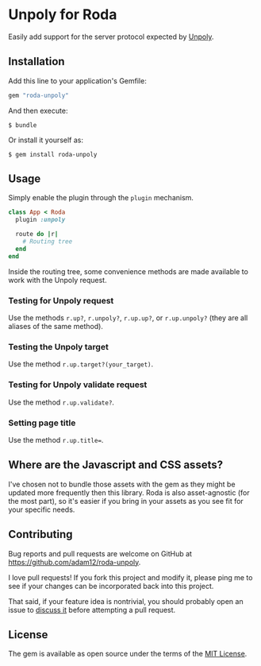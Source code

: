 # Unpoly for Roda

Easily add support for the server protocol expected by [Unpoly](http://unpoly.com).

## Installation

Add this line to your application's Gemfile:

```ruby
gem "roda-unpoly"
```

And then execute:

    $ bundle

Or install it yourself as:

    $ gem install roda-unpoly

## Usage

Simply enable the plugin through the `plugin` mechanism.

```ruby
class App < Roda
  plugin :unpoly

  route do |r|
    # Routing tree
  end
end
```

Inside the routing tree, some convenience methods are made available to work with
the Unpoly request.

### Testing for Unpoly request

Use the methods `r.up?`, `r.unpoly?`, `r.up.up?`, or `r.up.unpoly?` (they are
all aliases of the same method).

### Testing the Unpoly target

Use the method `r.up.target?(your_target)`.

### Testing for Unpoly validate request

Use the method `r.up.validate?`.

### Setting page title

Use the method `r.up.title=`.

## Where are the Javascript and CSS assets?

I've chosen not to bundle those assets with the gem as they might be updated more
frequently then this library. Roda is also asset-agnostic (for the most part),
so it's easier if you bring in your assets as you see fit for your specific needs.

## Contributing

Bug reports and pull requests are welcome on GitHub at https://github.com/adam12/roda-unpoly.

I love pull requests! If you fork this project and modify it, please ping me to see
if your changes can be incorporated back into this project.

That said, if your feature idea is nontrivial, you should probably open an issue to
[discuss it](http://www.igvita.com/2011/12/19/dont-push-your-pull-requests/)
before attempting a pull request.

## License

The gem is available as open source under the terms of the [MIT License](http://opensource.org/licenses/MIT).
